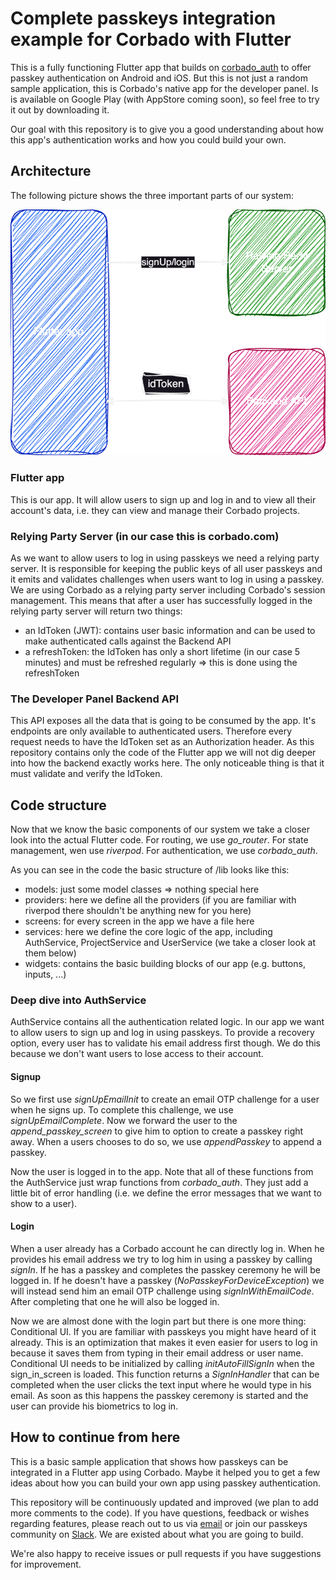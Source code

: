 # Complete passkeys integration example for Corbado with Flutter

This is a fully functioning Flutter app that builds on [corbado_auth](https://pub.dev/packages/corbado_auth) to offer passkey authentication on Android and iOS. 
But this is not just a random sample application, this is Corbado's native app for the developer panel.
Is is available on Google Play (with AppStore coming soon), so feel free to try it out by downloading it.

Our goal with this repository is to give you a good understanding about how this app's authentication works and how you could build your own.

## Architecture
The following picture shows the three important parts of our system:

![architecture.png](./docs/architecture.png)

### Flutter app
This is our app. 
It will allow users to sign up and log in and to view all their account's data, i.e. they can view and manage their Corbado projects.

### Relying Party Server (in our case this is corbado.com)
As we want to allow users to log in using passkeys we need a relying party server.
It is responsible for keeping the public keys of all user passkeys and it emits and validates challenges when users want to log in using a passkey.
We are using Corbado as a relying party server including Corbado's session management. 
This means that after a user has successfully logged in the relying party server will return two things:
- an IdToken (JWT): contains user basic information and can be used to make authenticated calls against the Backend API
- a refreshToken: the IdToken has only a short lifetime (in our case 5 minutes) and must be refreshed regularly => this is done using the refreshToken 

### The Developer Panel Backend API
This API exposes all the data that is going to be consumed by the app.
It's endpoints are only available to authenticated users.
Therefore every request needs to have the IdToken set as an Authorization header.
As this repository contains only the code of the Flutter app we will not dig deeper into how the backend exactly works here.
The only noticeable thing is that it must validate and verify the IdToken. 

## Code structure

Now that we know the basic components of our system we take a closer look into the actual Flutter code.
For routing, we use *go_router*.
For state management, wen use *riverpod*.
For authentication, we use *corbado_auth*.

As you can see in the code the basic structure of /lib looks like this:
- models: just some model classes => nothing special here
- providers: here we define all the providers (if you are familiar with riverpod there shouldn't be anything new for you here)
- screens: for every screen in the app we have a file here
- services: here we define the core logic of the app, including AuthService, ProjectService and UserService (we take a closer look at them below)
- widgets: contains the basic building blocks of our app (e.g. buttons, inputs, ...)

### Deep dive into AuthService
AuthService contains all the authentication related logic.
In our app we want to allow users to sign up and log in using passkeys.
To provide a recovery option, every user has to validate his email address first though.
We do this because we don't want users to lose access to their account.

#### Signup
So we first use *signUpEmailInit* to create an email OTP challenge for a user when he signs up.
To complete this challenge, we use *signUpEmailComplete*. 
Now we forward the user to the *append_passkey_screen* to give him to option to create a passkey right away.
When a users chooses to do so, we use *appendPasskey* to append a passkey.

Now the user is logged in to the app. 
Note that all of these functions from the AuthService just wrap functions from *corbado_auth*.
They just add a little bit of error handling (i.e. we define the error messages that we want to show to a user).

#### Login
When a user already has a Corbado account he can directly log in.
When he provides his email address we try to log him in using a passkey by calling *signIn*.
If he has a passkey and completes the passkey ceremony he will be logged in. 
If he doesn't have a passkey (*NoPasskeyForDeviceException*) we will instead send him an email OTP challenge using *signInWithEmailCode*.
After completing that one he will also be logged in.

Now we are almost done with the login part but there is one more thing: Conditional UI.
If you are familiar with passkeys you might have heard of it already.
This is an optimization that makes it even easier for users to log in because it saves them from typing in their email address or user name.
Conditional UI needs to be initialized by calling *initAutoFillSignIn* when the sign_in_screen is loaded.
This function returns a *SignInHandler* that can be completed when the user clicks the text input where he would type in his email.
As soon as this happens the passkey ceremony is started and the user can provide his biometrics to log in.

## How to continue from here

This is a basic sample application that shows how passkeys can be integrated in a Flutter app using Corbado.
Maybe it helped you to get a few ideas about how you can build your own app using passkey authentication.

This repository will be continuously updated and improved (we plan to add more comments to the code).
If you have questions, feedback or wishes regarding features, please reach out to us via [email](contact@corbado.com) or join our passkeys community on [Slack](https://join.slack.com/t/corbado/shared_invite/zt-1b7867yz8-V~Xr~ngmSGbt7IA~g16ZsQ). 
We are existed about what you are going to build.

We're also happy to receive issues or pull requests if you have suggestions for improvement.
